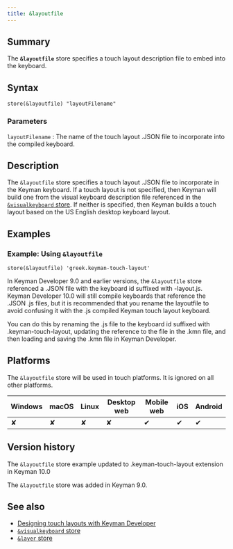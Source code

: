 ```yaml
---
title: &layoutfile
---
```

  
## Summary

The **`&layoutfile`** store specifies a touch layout description file to
embed into the keyboard.

## Syntax

```
store(&layoutfile) "layoutFilename"
```

### Parameters

`layoutFilename`
:   The name of the touch layout .JSON file to incorporate into the
    compiled keyboard.

## Description

The `&layoutfile` store specifies a touch layout .JSON file to
incorporate in the Keyman keyboard. If a touch layout is not specified,
then Keyman will build one from the visual keyboard description file
referenced in the [`&visualkeyboard` store](visualkeyboard). If
neither is specified, then Keyman builds a touch layout based on the US
English desktop keyboard layout.

## Examples

### Example: Using `&layoutfile`

```
store(&layoutfile) 'greek.keyman-touch-layout'
```

In Keyman Developer 9.0 and earlier versions, the `&layoutfile` store
referenced a .JSON file with the keyboard id suffixed with -layout.js.
Keyman Developer 10.0 will still compile keyboards that reference the
.JSON .js files, but it is recommended that you rename the layoutfile to
avoid confusing it with the .js compiled Keyman touch layout keyboard.

You can do this by renaming the .js file to the keyboard id suffixed
with .keyman-touch-layout, updating the reference to the file in the
.kmn file, and then loading and saving the .kmn file in Keyman
Developer.

## Platforms

The `&layoutfile` store will be used in touch platforms. It is ignored
on all other platforms.

| Windows | macOS | Linux | Desktop web | Mobile web | iOS | Android |
|---------|-------|-------|-------------|------------|-----|---------|
| ✘       | ✘     | ✘     | ✘           | ✔          | ✔   | ✔       |

## Version history

The `&layoutfile` store example updated to .keyman-touch-layout
extension in Keyman 10.0

The `&layoutfile` store was added in Keyman 9.0.

## See also

-   [Designing touch layouts with Keyman
    Developer](/developer/current-version/guides/develop/)
-   [`&visualkeyboard` store](visualkeyboard)
-   [`&layer` store](layer)
